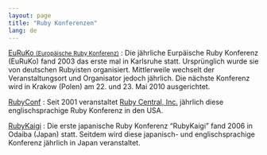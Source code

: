 ```yaml
---
layout: page
title: "Ruby Konferenzen"
lang: de
---
```


[EuRuKo <small>(Europäische Ruby Konferenz)</small>][1]
: Die jährliche Eurpäische Ruby Konferenz (EuRuKo) fand 2003 das erste
  mal in Karlsruhe statt. Ursprünglich wurde sie von deutschen Rubyisten
  organisiert. Mittlerweile wechselt der Veranstaltungsort und
  Organisator jedoch jährlich. Die nächste Konferenz wird in Krakow
  (Polen) am 22. und 23. Mai 2010 ausgerichtet.

[RubyConf][2]
: Seit 2001 veranstaltet [Ruby Central, Inc.][3] jährlich diese
  englischsprachige Ruby Konferenz in den USA.

[RubyKaigi][4]
: Die erste japanische Ruby Konferenz “RubyKaigi” fand 2006 in Odaiba
  (Japan) statt. Seitdem wird diese japanisch- und englischsprachige
  Konferenz jährlich in Japan veranstaltet.



[1]: http://euruko.org/
[2]: http://www.rubycentral.org/conference
[3]: http://www.rubycentral.org
[4]: http://rubykaigi.org/2010/
